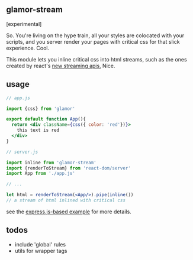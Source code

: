 glamor-stream
---

[experimental]

So. You're living on the hype train, all your styles are colocated with your scripts,
and you server render your pages with critical css for that slick experience. Cool.

This module lets you inline critical css into html streams, such as the ones created
by react's [new streaming apis.](https://github.com/facebook/react/blob/master/docs/docs/reference-react-dom-node-stream.md)
Nice.


usage
---

```jsx
// app.js

import {css} from 'glamor'

export default function App(){
  return <div className={css({ color: 'red'})}>
    this text is red
  </div>
}

// server.js

import inline from 'glamor-stream'
import {renderToStream} from 'react-dom/server'
import App from './app.js'

// ...

let html = renderToStream(<App/>).pipe(inline())
// a stream of html inlined with critical css

```

see the [express.js-based example](example/server.js) for more details.

todos
---

- include 'global' rules
- utils for wrapper tags
